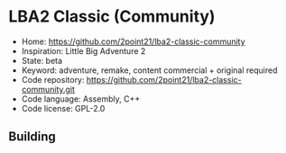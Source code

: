 # LBA2 Classic (Community)

- Home: https://github.com/2point21/lba2-classic-community
- Inspiration: Little Big Adventure 2
- State: beta
- Keyword: adventure, remake, content commercial + original required
- Code repository: https://github.com/2point21/lba2-classic-community.git
- Code language: Assembly, C++
- Code license: GPL-2.0

## Building
